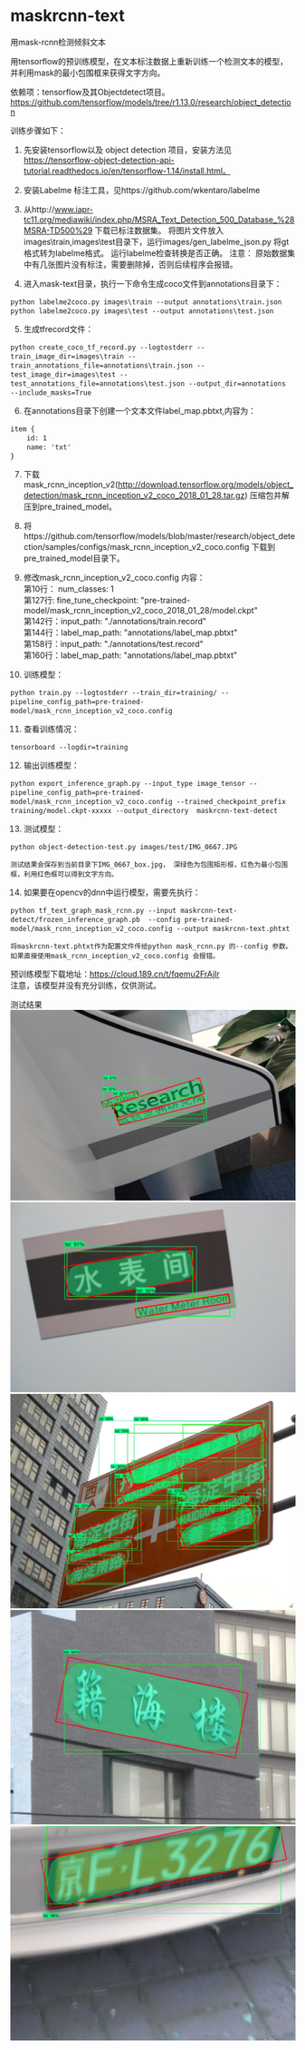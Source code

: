 # maskrcnn-text
用mask-rcnn检测倾斜文本

用tensorflow的预训练模型，在文本标注数据上重新训练一个检测文本的模型，并利用mask的最小包围框来获得文字方向。


依赖项：tensorflow及其Objectdetect项目。 https://github.com/tensorflow/models/tree/r1.13.0/research/object_detection

训练步骤如下：

1. 先安装tensorflow以及 object detection 项目，安装方法见 https://tensorflow-object-detection-api-tutorial.readthedocs.io/en/tensorflow-1.14/install.html。



2. 安装Labelme 标注工具，见https://github.com/wkentaro/labelme

	
    
3.  从http://www.iapr-tc11.org/mediawiki/index.php/MSRA_Text_Detection_500_Database_%28MSRA-TD500%29  下载已标注数据集。
	将图片文件放入images\train,images\test目录下，运行images/gen_labelme_json.py 将gt格式转为labelme格式。
	运行labelme检查转换是否正确。 
	注意： 原始数据集中有几张图片没有标注，需要删除掉，否则后续程序会报错。
	

4. 进入mask-text目录，执行一下命令生成coco文件到annotations目录下：  
```
python labelme2coco.py images\train --output annotations\train.json  
python labelme2coco.py images\test --output annotations\test.json  
```	
5. 生成tfrecord文件：  
```
python create_coco_tf_record.py --logtostderr --train_image_dir=images\train --train_annotations_file=annotations\train.json --test_image_dir=images\test --test_annotations_file=annotations\test.json --output_dir=annotations  --include_masks=True  
```

6. 在annotations目录下创建一个文本文件label_map.pbtxt,内容为：  
```
item {  
	id: 1  
	name: 'txt'  
}  
```


7. 下载 mask_rcnn_inception_v2(http://download.tensorflow.org/models/object_detection/mask_rcnn_inception_v2_coco_2018_01_28.tar.gz) 压缩包并解压到pre_trained_model。 

8. 将https://github.com/tensorflow/models/blob/master/research/object_detection/samples/configs/mask_rcnn_inception_v2_coco.config 下载到pre_trained_model目录下。

9. 修改mask_rcnn_inception_v2_coco.config 内容：  
	第10行： num_classes: 1  
	第127行: fine_tune_checkpoint: "pre-trained-model/mask_rcnn_inception_v2_coco_2018_01_28/model.ckpt"  
	第142行：input_path: "./annotations/train.record"  
	第144行：label_map_path: "annotations/label_map.pbtxt"  
	第158行：input_path: "./annotations/test.record"  
	第160行：label_map_path: "annotations/label_map.pbtxt"  
	

10. 训练模型：
```
python train.py --logtostderr --train_dir=training/ --pipeline_config_path=pre-trained-model/mask_rcnn_inception_v2_coco.config
```	
11. 查看训练情况：
```
tensorboard --logdir=training
```	
12. 输出训练模型：  
```
python export_inference_graph.py --input_type image_tensor --pipeline_config_path=pre-trained-model/mask_rcnn_inception_v2_coco.config --trained_checkpoint_prefix training/model.ckpt-xxxxx --output_directory  maskrcnn-text-detect
```

13. 测试模型：
```
python object-detection-test.py images/test/IMG_0667.JPG
```	
	测试结果会保存到当前目录下IMG_0667_box.jpg， 深绿色为包围矩形框，红色为最小包围框，利用红色框可以得到文字方向。
	
	
14. 如果要在opencv的dnn中运行模型，需要先执行：
```	
python tf_text_graph_mask_rcnn.py --input maskrcnn-text-detect/frozen_inference_graph.pb  --config pre-trained-model/mask_rcnn_inception_v2_coco.config --output maskrcnn-text.phtxt
```	
	将maskrcnn-text.phtxt作为配置文件传给python mask_rcnn.py 的--config 参数。
	如果直接使用mask_rcnn_inception_v2_coco.config 会报错。
	

预训练模型下载地址：https://cloud.189.cn/t/fqemu2FrAjIr  
注意，该模型并没有充分训练，仅供测试。

测试结果
![image](https://github.com/chenliang2014/maskrcnn-text/blob/master/IMG_0064_box.jpg)  
![image](https://github.com/chenliang2014/maskrcnn-text/blob/master/IMG_0155_box.jpg)  
![image](https://github.com/chenliang2014/maskrcnn-text/blob/master/IMG_0667_box.jpg)
![image](https://github.com/chenliang2014/maskrcnn-text/blob/master/IMG_0742_box.jpg)
![image](https://github.com/chenliang2014/maskrcnn-text/blob/master/IMG_1811_box.jpg)


	
